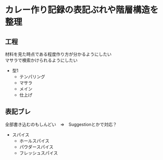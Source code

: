 # カレー作り記録の表記ぶれや階層構造を整理

## 工程
材料を見た時点である程度作り方が分かるようにしたい  
マサラで検索かけられるようにしたい

- 型1
  - テンパリング
  - マサラ
  - メイン
  - 仕上げ
  
 
 
## 表記ブレ
全部書き込むのもしんどい　⇒　Suggestionとかで対応？
- スパイス
  - ホールスパイス
  - パウダースパイス
  - フレッシュスパイス
  
